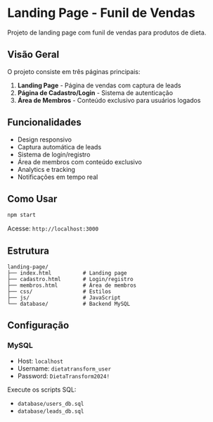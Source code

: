 # Landing Page - Funil de Vendas

Projeto de landing page com funil de vendas para produtos de dieta.

## Visão Geral

O projeto consiste em três páginas principais:
1. **Landing Page** - Página de vendas com captura de leads
2. **Página de Cadastro/Login** - Sistema de autenticação
3. **Área de Membros** - Conteúdo exclusivo para usuários logados

## Funcionalidades

- Design responsivo
- Captura automática de leads
- Sistema de login/registro
- Área de membros com conteúdo exclusivo
- Analytics e tracking
- Notificações em tempo real

## Como Usar

```bash
npm start
```

Acesse: `http://localhost:3000`

## Estrutura

```
landing-page/
├── index.html          # Landing page
├── cadastro.html       # Login/registro
├── membros.html        # Área de membros
├── css/                # Estilos
├── js/                 # JavaScript
└── database/           # Backend MySQL
```

## Configuração

### MySQL
- Host: `localhost`
- Username: `dietatransform_user`
- Password: `DietaTransform2024!`

Execute os scripts SQL:
- `database/users_db.sql`
- `database/leads_db.sql` 
